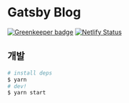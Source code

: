 # Gatsby Blog

[![Greenkeeper badge](https://badges.greenkeeper.io/Beingbook/blog.svg)](https://greenkeeper.io/)
[![Netlify Status](https://api.netlify.com/api/v1/badges/8cd0749f-db75-4d27-a2a5-7f84c0b25ff5/deploy-status)](https://app.netlify.com/sites/gifted-visvesvaraya-7b9324/deploys)

## 개발

```sh
# install deps
$ yarn
# dev!
$ yarn start
```
